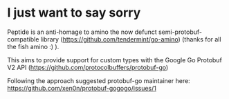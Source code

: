 # I just want to say sorry

Peptide is an anti-homage to amino the now defunct semi-protobuf-compatible library (https://github.com/tendermint/go-amino) (thanks for all the fish amino :) ).

This aims to provide support for custom types with the Google Go Protobuf V2 API (https://github.com/protocolbuffers/protobuf-go)

Following the approach suggested protobuf-go maintainer here: https://github.com/xen0n/protobuf-gogogo/issues/1
